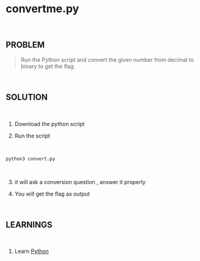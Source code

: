 
# convertme.py

<br>

## PROBLEM

> Run the Python script and convert the given number from decimal to binary to get the flag.

<br>

## SOLUTION

<br>

1. Download the python script

2. Run the script

<br>

```
python3 convert.py
```
<br>

3. it will ask a conversion question , answer it properly

4. You will get the flag as output

<br>

## LEARNINGS

<br>

1. Learn [Python](https://www.w3schools.com/python/)
